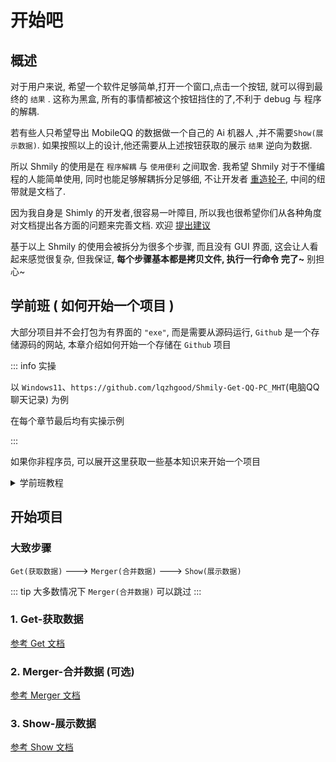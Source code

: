 # 开始吧

## 概述

对于用户来说, 希望一个软件足够简单,打开一个窗口,点击一个按钮, 就可以得到最终的 `结果` . 这称为黑盒, 所有的事情都被这个按钮挡住的了,不利于 debug 与 程序的解耦.

若有些人只希望导出 MobileQQ 的数据做一个自己的 Ai 机器人 ,并不需要`Show(展示数据)`. 如果按照以上的设计,他还需要从上述按钮获取的展示 `结果` 逆向为数据.

所以 Shmily 的使用是在 `程序解耦` 与 `使用便利` 之间取舍. 我希望 Shmily 对于不懂编程的人能简单使用, 同时也能足够解耦拆分足够细, 不让开发者 [重造轮子](https://baike.baidu.com/item/%E9%87%8D%E9%80%A0%E8%BD%AE%E5%AD%90/16837040), 中间的纽带就是文档了.

因为我自身是 Shimly 的开发者,很容易一叶障目, 所以我也很希望你们从各种角度对文档提出各方面的问题来完善文档. 欢迎 [提出建议](https://github.com/lqzhgood/Shmily/issues/new)

基于以上 Shmily 的使用会被拆分为很多个步骤, 而且没有 GUI 界面, 这会让人看起来感觉很复杂, 但我保证, <b>每个步骤基本都是拷贝文件, 执行一行命令 完了~</b> 别担心~


## 学前班 ( 如何开始一个项目 )

大部分项目并不会打包为有界面的 `"exe"`, 而是需要从源码运行, `Github` 是一个存储源码的网站, 本章介绍如何开始一个存储在 `Github` 项目


::: info 实操

以 `Windows11`、`https://github.com/lqzhgood/Shmily-Get-QQ-PC_MHT`(电脑QQ聊天记录) 为例

在每个章节最后均有实操示例

:::

如果你非程序员, 可以展开这里获取一些基本知识来开始一个项目

<details>
  <summary>学前班教程</summary>



### 1. 下载源码


在 Github 项目中, 点击下图中 `Download ZIP` 即可下载当前项目源码
![down repo](./assets/down_repo.png)


::: info 实操

打开 `https://github.com/lqzhgood/Shmily-Get-QQ-PC_MHT` 并下载 <br />
下载后解压缩 `Shmily-Get-QQ-PC_MHT-main.zip` 到 `D:\Shmily-Get-QQ-PC_MHT-main`

:::


### 2. 安装项目运行时环境


::: tip 什么是运行时环境?

顾名思义: 运行这个 "东西" 所需要的 "环境"


例如你有一个 `风景.mp4` 的视频, 如果你要播放出来, 那么你需要一个 `视频播放器` <br />
那么运行 `风景.mp4` 所需要环境就是 `视频播放器`

下载的 `源码` 也需要对应的 `(运行时)环境`

:::

项目的源码可能是由不同 `编程语言` 书写的, 相应的 `编程语言` 需要对应的 `运行时`, 如 `C++源代码` 需要 `C++运行时`,  `Java源代码` 需要 `Java运行时`


#### 2.1 如何判断项目的 `编程语言`

##### 2.1.1 按照项目的特征(推荐)

|  编程语言   | 特征  |
|  ----  | ----  |
| nodejs  | [有 `package.json` 文件, 或大量 `.js` `.ts` 后缀文件](../setup-runtime/assets/is-nodejs.png)  |
| python  | [有 `requirements.txt` 文件, 或大量 `.py` 后缀文件](../setup-runtime/assets/is-python.png) |
| java  | [大量 `.java` 后缀文件](../setup-runtime/assets/is-java.png) |

##### 2.1.2 `Github` 会自动标注主要语言(并不准确)

![what-languages](./assets/what-languages.png)

#### 2.2 根据 `编程语言` 安装对应的 `运行时`

|  编程语言   | 安装`运行时`  |
|  ----  | ----  |
| nodejs  | [教程](../setup-runtime/nodejs.md)  |
| python  | [教程](../setup-runtime/python.md)  |
| java  | [教程](../setup-runtime/java.md)  |
| php  | [教程](../setup-runtime/php.md)  |
| docker  | [教程](../setup-runtime/docker.md)  |


::: info 实操
打开 `D:\Shmily-Get-QQ-PC_MHT-main`, 项目中有 `package.json` 文件, 所以这是一个 `nodejs` 项目 <br />
按照 [nodejs 教程](../setup-runtime/nodejs.md), <br />
下载 Windows 平台 `https://nodejs.org/dist/v18.18.2/node-v18.18.2-x64.msi` 并安装 <br />
在项目目录 `D:\Shmily-Get-QQ-PC_MHT-main` 执行 `npm i` 安装依赖 <br />
:::



### 3. 使用

参照具体项目中的文档继续

::: info 实操
打开 `https://github.com/lqzhgood/Shmily-Get-QQ-PC_MHT`, 参照项目文档中的 <b>使用</b> 部分

0. 安装 node 环境
    > 上述 2.2 已经安装
1. 安装 php 环境
    > 参照2.2 安装 php 环境
2. 导出的 .mht 文件放入 input
    > 从 PC QQ 的聊天管理器中导出 `.mht` 格式的聊天记录, 并放入 `input` 文件夹(如没有则新建)

    ```
    // 文件夹结构

    -\
      - node_modules
      - input       <--- 如果没有这个文件夹则新建
        - xxx.mht   <--- 放到这里
      - index.js
      - package.json
      - README.md
    ```
3. 修改 `config.js`
    > 打开 `config.js` 按照里面的说明和示例进行修改
4. 执行 npm run build
   > 在项目目录中打开 `命令提示符`
   ![open_cmd](../setup-runtime/assets/open_cmd.png)
   然后运行 `npm run build` (确保是当前项目目录下 D:\Shmily-Get-QQ-PC_MHT-main)
   ![cmd_run](../setup-runtime/assets/cmd_run.png)
5. 复制 merger 里的文件到 \dist\data\
6. dist 获取 数据文件 和 资源文件

    ```
    // 文件夹结构

    -\
      - node_modules
      - input
        - xxx.mht
      - dist
        - data                              <-- 数据文件(夹)
            - qq-pc
        - QQ_PC_MHT-12345678-20230101.json  <-- 资源文件
        - ...                               <-- 其他过程文件及日志
      - index.js
      - package.json
      - README.md
    ```
:::

### 4. 其他说明
以上是一个 `Github` 项目运行的完整流程

以通过 `Shmily` 导出 `电脑QQ聊天记录` 为例, 至少需要运行两个 `Github` 项目,

1. Get 获取数据, https://github.com/lqzhgood/Shmily-Get-QQ-PC_MHT
    > 得到 `数据文件(data)` 和  `资源文件(QQ_PC_MHT-12345678-20230101.json)`
2. Show 显示数据, https://github.com/lqzhgood/Shmily-Show/
    > 使用 Get 得到的 "文件" 生成最后的 "显示" 结果

你可通过多个 `Get` 获取多个 "文件", 同时导入 `Show` 获得集中 "显示" 结果

</details>



## 开始项目


###  大致步骤

`Get(获取数据)` ---> `Merger(合并数据)` ---> `Show(展示数据)`

::: tip
大多数情况下 `Merger(合并数据)` 可以跳过
:::


### 1. Get-获取数据

[参考 Get 文档](./get.md)

### 2. Merger-合并数据 (可选)

[参考 Merger 文档](./merger.md)

### 3. Show-展示数据

[参考 Show 文档](./show.md)
